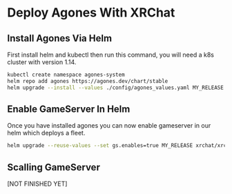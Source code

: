 # Deploy Agones With XRChat

## Install Agones Via Helm

First install helm and kubectl then run this command, you will need a k8s cluster with version 1.14.

``` bash
kubectl create namespace agones-system
helm repo add agones https://agones.dev/chart/stable
helm upgrade --install --values ./config/agones_values.yaml MY_RELEASE --namespace agones-system agones/agones
```

## Enable GameServer In Helm

Once you have installed agones you can now enable gameserver in our helm which deploys a fleet.

``` bash
helm upgrade --reuse-values --set gs.enables=true MY_RELEASE xrchat/xrchat
```

## Scalling GameServer

[NOT FINISHED YET]
